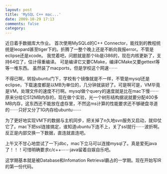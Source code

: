 ```yaml
---
layout: post
title: 'MySQL C++ mac...'
date: 2009-10-29 17:13
comments: false
category: 
---
```

    

近日着手数据库大作业。
首次使用MySQLd的C++ Connector，能找到的教程统统是leopard甚至tiger下的。折腾了一整个晚上还是不断向我报error。不管是eclipse还是xcode。
我觉着吧，问题就是那个lib是i386的，现在内核更新了，支持64位了，估计得重编译。
可是编译它又要CMake，编译CMake又要gettext等等一堆东西。 虽然装了macports，但是学校这个网速⋯⋯

不得已啊，转投ubuntu门下，学校有个镜像就是不一样，不管是mysql还是eclipse，下载速度都是以MB为单位的，几分钟就装好了。可是啊可是，VM毕竟是VM，处理文件的速度不行啊。mysql做个query的速度就是比在mac下慢⋯⋯
原来分给它512MB内存的，现在做个实验，光一个树形结构据说就要分配400多MB内存，这东西还不能放在虚存里，不然这ms计算的性能要求还不够硬盘寻道的⋯⋯只好又分了1G内存给ubuntu⋯⋯

为了更好地实现VM下的数据与主机同步，把关掉了n久地svn服务又启动，就仰仗它了。mac下把ssl连接搞定，谁知道ubuntu下连不上，关了ssl就行⋯⋯波折啊。反正是内部交换一下数据，直连就直连吧。

上午又不甘心地尝试了一下jdbc，mac下立马可以连接mysql了。真是爱死java了！！！可惜明确要求c/c++⋯⋯java留着自娱自乐吧。

这学期基本就是被Database和Infomation Retrieval霸占的一学期。现在开始写IR的第一份代码。
